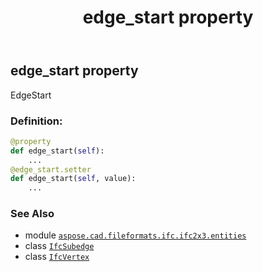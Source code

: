 ﻿---
title: edge_start property
second_title: Aspose.CAD for Python via .NET API References
description: 
type: docs
weight: 40
url: /aspose.cad.fileformats.ifc.ifc2x3.entities/ifcsubedge/edge_start/
is_root: false
---

## edge_start property


EdgeStart
### Definition:
```python
@property
def edge_start(self):
    ...
@edge_start.setter
def edge_start(self, value):
    ...
```

### See Also
* module [`aspose.cad.fileformats.ifc.ifc2x3.entities`](../../)
* class [`IfcSubedge`](/cad/python-net/aspose.cad.fileformats.ifc.ifc2x3.entities/ifcsubedge)
* class [`IfcVertex`](/cad/python-net/aspose.cad.fileformats.ifc.ifc2x3.entities/ifcvertex)
